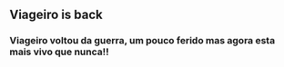 ## Viageiro is back

### Viageiro voltou da guerra, um pouco ferido mas agora esta mais vivo que nunca!!

